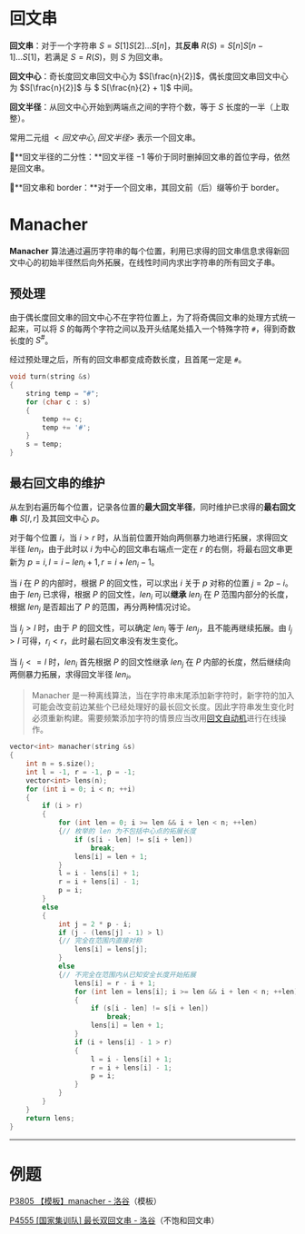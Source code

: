 # 回文串

**回文串**：对于一个字符串 $S = S[1]S[2]...S[n]$，其**反串** $R(S) = S[n]S[n-1]...S[1]$，若满足 $S = R(S)$，则 $S$ 为回文串。

**回文中心**：奇长度回文串回文中心为 $S[\frac{n}{2}]$，偶长度回文串回文中心为 $S[\frac{n}{2}]$ 与 $ S[\frac{n}{2} + 1]$ 中间。

**回文半径**：从回文中心开始到两端点之间的字符个数，等于 $S$ 长度的一半（上取整）。

常用二元组 $<回文中心, 回文半径>$ 表示一个回文串。

🧩**回文半径的二分性：**回文半径 $-1$ 等价于同时删掉回文串的首位字母，依然是回文串。

🧩**回文串和 border：**对于一个回文串，其回文前（后）缀等价于 border。

# Manacher

**Manacher** 算法通过遍历字符串的每个位置，利用已求得的回文串信息求得新回文中心的初始半径然后向外拓展，在线性时间内求出字符串的所有回文子串。

## 预处理

由于偶长度回文串的回文中心不在字符位置上，为了将奇偶回文串的处理方式统一起来，可以将 $S$ 的每两个字符之间以及开头结尾处插入一个特殊字符 `#`，得到奇数长度的 $S^{\#}$。

经过预处理之后，所有的回文串都变成奇数长度，且首尾一定是 `#`。

```c++
void turn(string &s)
{
	string temp = "#";
	for (char c : s)
	{
		temp += c;
		temp += '#';
	}
	s = temp;
}
```

## 最右回文串的维护

从左到右遍历每个位置，记录各位置的**最大回文半径**，同时维护已求得的**最右回文串** $S[l, r]$ 及其回文中心 $p$。

对于每个位置 $i$，当 $i > r$ 时，从当前位置开始向两侧暴力地进行拓展，求得回文半径 $len_i$，由于此时以 $i$ 为中心的回文串右端点一定在 $r$ 的右侧，将最右回文串更新为 $p = i, l = i - len_i + 1, r = i + len_i - 1$。

当 $i$ 在 $P$ 的内部时，根据 $P$ 的回文性，可以求出 $i$ 关于 $p$ 对称的位置 $j = 2p - i$。由于 $len_j$ 已求得，根据 $P$ 的回文性，$len_i$ 可以**继承** $len_j$ 在 $P$ 范围内部分的长度，根据 $len_j$ 是否超出了 $P$ 的范围，再分两种情况讨论。

当 $l_j > l$ 时，由于 $P$ 的回文性，可以确定 $len_i$ 等于 $len_j$，且不能再继续拓展。由 $l_j > l$ 可得，$r_i < r$，此时最右回文串没有发生变化。

当 $l_j <= l$ 时，$len_i$ 首先根据 $P$ 的回文性继承 $len_j$ 在 $P$ 内部的长度，然后继续向两侧暴力拓展，求得回文半径 $len_i$。

> Manacher 是一种离线算法，当在字符串末尾添加新字符时，新字符的加入可能会改变前边某些个已经处理好的最长回文长度。因此字符串发生变化时必须重新构建。需要频繁添加字符的情景应当改用[回文自动机](./回文自动机)进行在线操作。

```c++
vector<int> manacher(string &s)
{
	int n = s.size();
	int l = -1, r = -1, p = -1;
	vector<int> lens(n);
	for (int i = 0; i < n; ++i)
	{
		if (i > r)
		{
			for (int len = 0; i >= len && i + len < n; ++len)
			{// 枚举的 len 为不包括中心点的拓展长度
				if (s[i - len] != s[i + len])
					break;
				lens[i] = len + 1;
			}
			l = i - lens[i] + 1;
			r = i + lens[i] - 1;
			p = i;
		}
		else
		{
			int j = 2 * p - i;
			if (j - (lens[j] - 1) > l)
			{// 完全在范围内直接对称
				lens[i] = lens[j];
			}
			else
			{// 不完全在范围内从已知安全长度开始拓展
				lens[i] = r - i + 1;
				for (int len = lens[i]; i >= len && i + len < n; ++len)
				{
					if (s[i - len] != s[i + len])
						break;
					lens[i] = len + 1;
				}
				if (i + lens[i] - 1 > r)
				{
					l = i - lens[i] + 1;
					r = i + lens[i] - 1;
					p = i;
				}
			}
		}
	}
	return lens;
}
```

---

# 例题

[P3805 【模板】manacher - 洛谷](https://www.luogu.com.cn/problem/P3805)（模板）

[P4555 [国家集训队] 最长双回文串 - 洛谷](https://www.luogu.com.cn/problem/P4555)（不饱和回文串）

